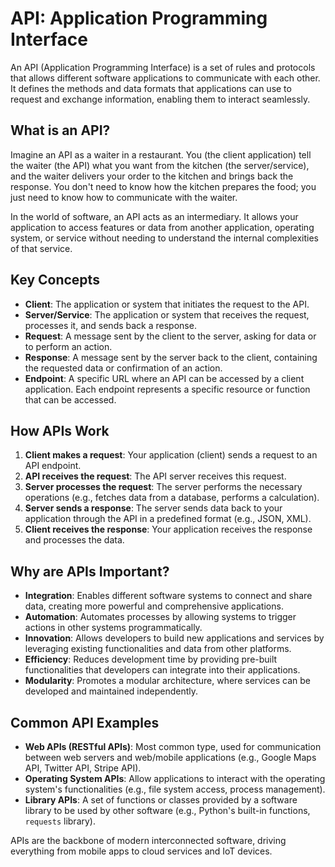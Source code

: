 # API: Application Programming Interface

An API (Application Programming Interface) is a set of rules and protocols that allows different software applications to communicate with each other. It defines the methods and data formats that applications can use to request and exchange information, enabling them to interact seamlessly.

## What is an API?

Imagine an API as a waiter in a restaurant. You (the client application) tell the waiter (the API) what you want from the kitchen (the server/service), and the waiter delivers your order to the kitchen and brings back the response. You don't need to know how the kitchen prepares the food; you just need to know how to communicate with the waiter.

In the world of software, an API acts as an intermediary. It allows your application to access features or data from another application, operating system, or service without needing to understand the internal complexities of that service.

## Key Concepts

*   **Client**: The application or system that initiates the request to the API.
*   **Server/Service**: The application or system that receives the request, processes it, and sends back a response.
*   **Request**: A message sent by the client to the server, asking for data or to perform an action.
*   **Response**: A message sent by the server back to the client, containing the requested data or confirmation of an action.
*   **Endpoint**: A specific URL where an API can be accessed by a client application. Each endpoint represents a specific resource or function that can be accessed.

## How APIs Work

1.  **Client makes a request**: Your application (client) sends a request to an API endpoint.
2.  **API receives the request**: The API server receives this request.
3.  **Server processes the request**: The server performs the necessary operations (e.g., fetches data from a database, performs a calculation).
4.  **Server sends a response**: The server sends data back to your application through the API in a predefined format (e.g., JSON, XML).
5.  **Client receives the response**: Your application receives the response and processes the data.

## Why are APIs Important?

*   **Integration**: Enables different software systems to connect and share data, creating more powerful and comprehensive applications.
*   **Automation**: Automates processes by allowing systems to trigger actions in other systems programmatically.
*   **Innovation**: Allows developers to build new applications and services by leveraging existing functionalities and data from other platforms.
*   **Efficiency**: Reduces development time by providing pre-built functionalities that developers can integrate into their applications.
*   **Modularity**: Promotes a modular architecture, where services can be developed and maintained independently.
<!-- -->
## Common API Examples

*   **Web APIs (RESTful APIs)**: Most common type, used for communication between web servers and web/mobile applications (e.g., Google Maps API, Twitter API, Stripe API).
*   **Operating System APIs**: Allow applications to interact with the operating system's functionalities (e.g., file system access, process management).
*   **Library APIs**: A set of functions or classes provided by a software library to be used by other software (e.g., Python's built-in functions, `requests` library).

APIs are the backbone of modern interconnected software, driving everything from mobile apps to cloud services and IoT devices.
